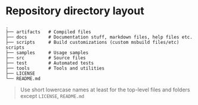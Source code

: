 Repository directory layout
============================

    .
    ├── artifacts   # Compiled files
    ├── docs        # Documentation stuff, markdown files, help files etc.
    ├── scripts     # Build customizations (custom msbuild files/etc) scripts
    ├── samples     # Usage samples
    ├── src         # Source files
    ├── test        # Automated tests
    ├── tools       # Tools and utilities
    ├── LICENSE
    └── README.md

> Use short lowercase names at least for the top-level files and folders except
> `LICENSE`, `README.md`
